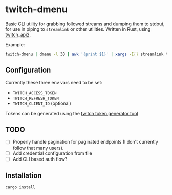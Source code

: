 
# twitch-dmenu

Basic CLI utility for grabbing followed streams and dumping them to stdout, for use in piping to `streamlink` or other utilities. Written in Rust, using [twitch_api2](https://github.com/Emilgardis/twitch_api2).

Example:

```sh
twitch-dmenu | dmenu -l 30 | awk '{print $1}' | xargs -I{} streamlink twitch.tv/{} best --player vlc
```

## Configuration

Currently these three env vars need to be set:

* `TWITCH_ACCESS_TOKEN`
* `TWITCH_REFRESH_TOKEN`
* `TWITCH_CLIENT_ID` (optional)

Tokens can be generated using the [twitch token generator tool](https://twitchtokengenerator.com/)

## TODO

- [ ] Properly handle pagination for paginated endpoints (I don't currently follow that many users).
- [ ] Add credential configuration from file
- [ ] Add CLI based auth flow?

## Installation

```
cargo install
```